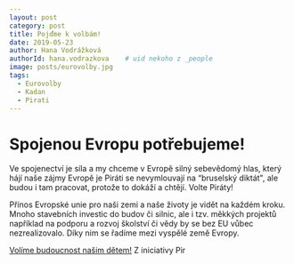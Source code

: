 ```yaml
---
layout: post
category: post
title: Pojďme k volbám!   
date: 2019-05-23
author: Hana Vodrážková
authorId: hana.vodrazkova    # uid nekoho z _people
image: posts/eurovolby.jpg
tags:
  - Eurovolby
  - Kadan
  - Pirati
---
```



# Spojenou Evropu potřebujeme!

Ve spojenectví je síla a my chceme v Evropě silný sebevědomý hlas, který hájí naše zájmy Evropě je
Piráti se nevymlouvají na “bruselský diktát", ale budou i tam pracovat, protože to dokáží a chtějí.
Volte Piráty!

Přínos Evropské unie pro naši zemi a naše životy je vidět na každém kroku. Mnoho stavebních investic do budov či silnic, ale i tzv. měkkých projektů například na podporu a rozvoj školství či vědy by se bez EU vůbec nezrealizovalo. Díky nim se řadíme mezi vyspělé země Evropy.  

[Volíme budoucnost našim dětem!](https://www.facebook.com/europeanparliament/videos/416115432521831/)
Z iniciativy Pir
